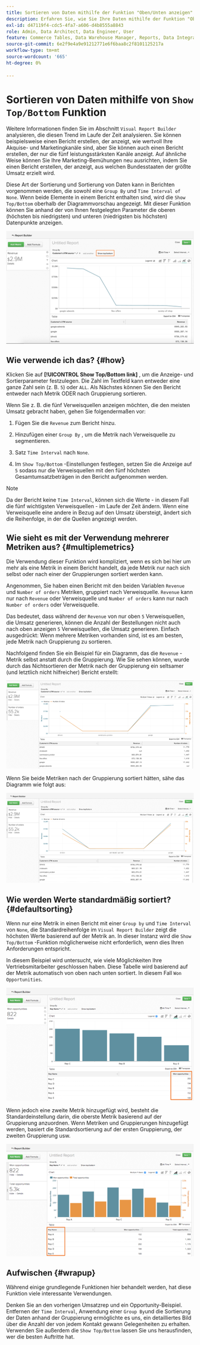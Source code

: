 ```yaml
---
title: Sortieren von Daten mithilfe der Funktion "Oben/Unten anzeigen"
description: Erfahren Sie, wie Sie Ihre Daten mithilfe der Funktion "Oben/Unten anzeigen"sortieren können.
exl-id: d47119f4-cdc5-4fa7-a606-d4b8555a8843
role: Admin, Data Architect, Data Engineer, User
feature: Commerce Tables, Data Warehouse Manager, Reports, Data Integration
source-git-commit: 6e2f9e4a9e91212771e6f6baa8c2f8101125217a
workflow-type: tm+mt
source-wordcount: '665'
ht-degree: 0%

---
```


# Sortieren von Daten mithilfe von `Show Top/Bottom` Funktion

Weitere Informationen finden Sie im Abschnitt `Visual Report Builder` analysieren, die diesen Trend im Laufe der Zeit analysieren. Sie können beispielsweise einen Bericht erstellen, der anzeigt, wie wertvoll Ihre Akquise- und Marketingkanäle sind, aber Sie können auch einen Bericht erstellen, der nur die fünf leistungsstärksten Kanäle anzeigt. Auf ähnliche Weise können Sie Ihre Marketing-Bemühungen neu ausrichten, indem Sie einen Bericht erstellen, der anzeigt, aus welchen Bundesstaaten der größte Umsatz erzielt wird.

Diese Art der Sortierung und Sortierung von Daten kann in Berichten vorgenommen werden, die sowohl eine `Group By` und `Time Interval of None`. Wenn beide Elemente in einem Bericht enthalten sind, wird die `Show Top/Bottom` oberhalb der Diagrammvorschau angezeigt. Mit dieser Funktion können Sie anhand der von Ihnen festgelegten Parameter die oberen (höchsten bis niedrigsten) und unteren (niedrigsten bis höchsten) Datenpunkte anzeigen.

![Die Funktion &quot;Oben/Unten&quot;im Visual Report Builder anzeigen.](../../assets/Show_Top_Bottom.png)

## Wie verwende ich das? {#how}

Klicken Sie auf **[!UICONTROL Show Top/Bottom link]** , um die Anzeige- und Sortierparameter festzulegen. Die Zahl im Textfeld kann entweder eine ganze Zahl sein (z. B. `5`) oder `ALL`. Als Nächstes können Sie den Bericht entweder nach Metrik ODER nach Gruppierung sortieren.

Wenn Sie z. B. die fünf Verweisquellen anzeigen möchten, die den meisten Umsatz gebracht haben, gehen Sie folgendermaßen vor:

1. Fügen Sie die `Revenue` zum Bericht hinzu.

1. Hinzufügen einer `Group By` , um die Metrik nach Verweisquelle zu segmentieren.

1. Satz `Time Interval` nach `None`.

1. Im `Show Top/Bottom` -Einstellungen festlegen, setzen Sie die Anzeige auf `5` sodass nur die Verweisquellen mit den fünf höchsten Gesamtumsatzbeträgen in den Bericht aufgenommen werden.

>[!NOTE]
>
>Da der Bericht keine `Time Interval`, können sich die Werte - in diesem Fall die fünf wichtigsten Verweisquellen - im Laufe der Zeit ändern. Wenn eine Verweisquelle eine andere in Bezug auf den Umsatz übersteigt, ändert sich die Reihenfolge, in der die Quellen angezeigt werden.

## Wie sieht es mit der Verwendung mehrerer Metriken aus? {#multiplemetrics}

Die Verwendung dieser Funktion wird kompliziert, wenn es sich bei hier um mehr als eine Metrik in einem Bericht handelt, da jede Metrik nur nach sich selbst oder nach einer der Gruppierungen sortiert werden kann.

Angenommen, Sie haben einen Bericht mit den beiden Variablen `Revenue` und `Number of orders` Metriken, gruppiert nach Verweisquelle. `Revenue` kann nur nach `Revenue` oder Verweisquelle und `Number of orders` kann nur nach `Number of orders` oder Verweisquelle.

Das bedeutet, dass während der `Revenue` von nur oben `5` Verweisquellen, die Umsatz generieren, können die Anzahl der Bestellungen nicht auch nach oben anzeigen `5` Verweisquellen, die Umsatz generieren. Einfach ausgedrückt: Wenn mehrere Metriken vorhanden sind, ist es am besten, jede Metrik nach Gruppierung zu sortieren.

Nachfolgend finden Sie ein Beispiel für ein Diagramm, das die `Revenue` -Metrik selbst anstatt durch die Gruppierung. Wie Sie sehen können, wurde durch das Nichtsortieren der Metrik nach der Gruppierung ein seltsamer (und letztlich nicht hilfreicher) Bericht erstellt:

![Seltsame und nicht hilfreiche Berichtsergebnisse.](../../assets/strange-report-results.png)

Wenn Sie beide Metriken nach der Gruppierung sortiert hätten, sähe das Diagramm wie folgt aus:

![Sortieren der beiden Metriken nach Gruppierung.](../../assets/sort-metrics-by-grouping.png)

## Wie werden Werte standardmäßig sortiert? {#defaultsorting}

Wenn nur eine Metrik in einen Bericht mit einer `Group by` und `Time Interval` von `None`, die Standardreihenfolge im `Visual Report Builder` zeigt die höchsten Werte basierend auf der Metrik an. In dieser Instanz wird die `Show Top/Bottom` -Funktion möglicherweise nicht erforderlich, wenn dies Ihren Anforderungen entspricht.

In diesem Beispiel wird untersucht, wie viele Möglichkeiten Ihre Vertriebsmitarbeiter geschlossen haben. Diese Tabelle wird basierend auf der Metrik automatisch von oben nach unten sortiert. In diesem Fall `Won Opportunities`.

![Reihenfolge nach Metrik.](../../assets/Ordered_by_metric.png)

Wenn jedoch eine zweite Metrik hinzugefügt wird, besteht die Standardeinstellung darin, die oberste Metrik basierend auf der Gruppierung anzuordnen. Wenn Metriken und Gruppierungen hinzugefügt werden, basiert die Standardsortierung auf der ersten Gruppierung, der zweiten Gruppierung usw.

![Sortieren nach Gruppierung.](../../assets/Ordered_by_grouping.png)

## Aufwischen {#wrapup}

Während einige grundlegende Funktionen hier behandelt werden, hat diese Funktion viele interessante Verwendungen.

Denken Sie an den vorherigen Umsatzrep und ein Opportunity-Beispiel. Entfernen der `Time Interval`, Anwendung einer `Group By`und die Sortierung der Daten anhand der Gruppierung ermöglichte es uns, ein detailliertes Bild über die Anzahl der von jedem Kontakt gewann Gelegenheiten zu erhalten. Verwenden Sie außerdem die `Show Top/Bottom` lassen Sie uns herausfinden, wer die besten Auftritte hat.
